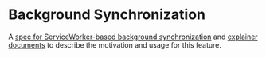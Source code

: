Background Synchronization
==========================

A [spec for ServiceWorker-based background synchronization](https://wicg.github.io/BackgroundSync/spec/) and [explainer documents](https://github.com/WICG/BackgroundSync/blob/master/explainers/) to describe the motivation and usage for this feature.
